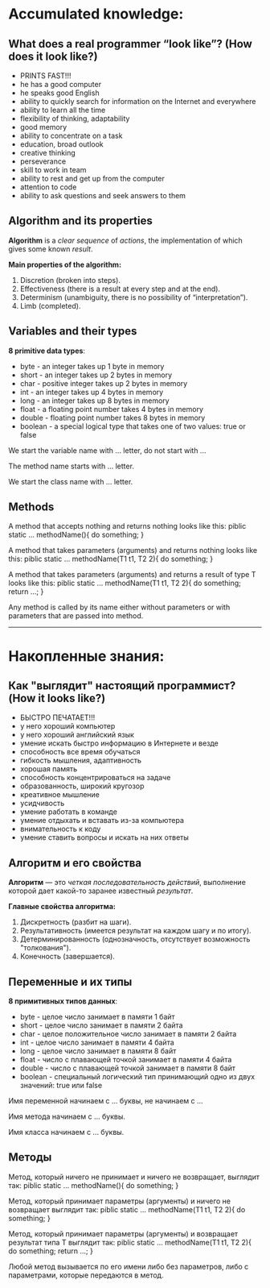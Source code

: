 # Accumulated knowledge:

## **What does a real programmer “look like”? (How does it look like?)**

- PRINTS FAST!!!
- he has a good computer
- he speaks good English
- ability to quickly search for information on the Internet and everywhere
- ability to learn all the time
- flexibility of thinking, adaptability
- good memory
- ability to concentrate on a task
- education, broad outlook
- creative thinking
- perseverance
- skill to work in team
- ability to rest and get up from the computer
- attention to code
- ability to ask questions and seek answers to them

## Algorithm and its properties
**Algorithm** is a _clear_ _sequence_ of _actions_, the implementation of which gives some
known _result_.

**Main properties of the algorithm:**
1. Discretion (broken into steps).
2. Effectiveness (there is a result at every step and at the end).
3. Determinism (unambiguity, there is no possibility of “interpretation”).
4. Limb (completed).

## Variables and their types
**8 primitive data types**:
+ byte - an integer takes up 1 byte in memory
+ short - an integer takes up 2 bytes in memory
+ char - positive integer takes up 2 bytes in memory
+ int - an integer takes up 4 bytes in memory
+ long - an integer takes up 8 bytes in memory
+ float - a floating point number takes 4 bytes in memory
+ double - floating point number takes 8 bytes in memory
+ boolean - a special logical type that takes one of two values: true or false

We start the variable name with ... letter, do not start with ...

The method name starts with ... letter.

We start the class name with ... letter.

## Methods
A method that accepts nothing and returns nothing looks like this:
piblic static ... methodName(){
do something;
}

A method that takes parameters (arguments) and returns nothing looks like this:
piblic static ... methodName(T1 t1, T2 2){
do something;
}

A method that takes parameters (arguments) and returns a result of type T looks like this:
piblic static ... methodName(T1 t1, T2 2){
do something;
return ...;
}

Any method is called by its name either without parameters or with parameters that are passed
into method.

____________________________________________________________________________
# Накопленные знания:

## **Как "выглядит" настоящий программист? (How it looks like?)**
 
- БЫСТРО ПЕЧАТАЕТ!!!
- у него хороший компьютер
- у него хороший английский язык
- умение искать быстро информацию в Интернете и везде
- способность все время обучаться
- гибкость мышления, адаптивность
- хорошая память
- способность концентрироваться на задаче
- образованность, широкий кругозор
- креативное мышление
- усидчивость
- умение работать в команде
- умение отдыхать и вставать из-за компьютера
- внимательность к коду
- умение ставить вопросы и искать на них ответы

## Алгоритм и его свойства
**Алгоритм** — это _четкая_ _последовательность_ _действий_, выполнение которой дает какой-то заранее
известный _результат_.

**Главные свойства алгоритма:**
1. Дискретность (разбит на шаги).
2. Результативность (имеется результат на каждом шагу и по итогу).
3. Детерминированность (однозначность, отсутствует возможность "толкования").
4. Конечность (завершается).

## Переменные и их типы
 **8 примитивных типов данных**:
+ byte - целое число занимает в памяти 1 байт
+ short - целое число занимает в памяти 2 байта
+ char - целое положительное число занимает в памяти 2 байта
+ int - целое число занимает в памяти 4 байта
+ long - целое число занимает в памяти 8 байт
+ float - число с плавающей точкой занимает в памяти 4 байта
+ double - число с плавающей точкой занимает в памяти 8 байт
+ boolean - специальный логический тип принимающий одно из двух значений: true или false

Имя переменной начинаем с ... буквы, не начинаем с ...

Имя метода начинаем с ... буквы.

Имя класса начинаем с ... буквы.

## Методы 
Метод, который ничего не принимает и ничего не возвращает, выглядит так:
piblic static ... methodName(){
    do something;
}

Метод, который принимает параметры (аргументы) и ничего не возвращает выглядит так:
piblic static ... methodName(T1 t1, T2 2){
    do something;
}

Метод, который принимает параметры (аргументы) и возвращает результат типа T выглядит так:
piblic static ... methodName(T1 t1, T2 2){
    do something;
    return ...;
}

Любой метод вызывается по его имени либо без параметров, либо с параметрами, которые передаются 
в метод.




